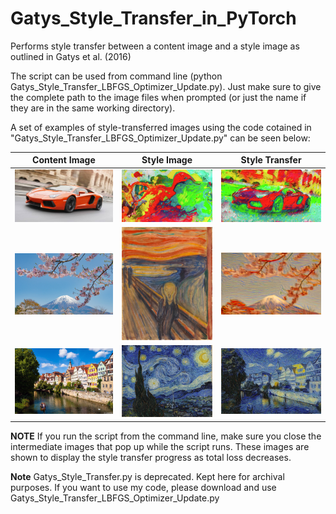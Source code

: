 # Gatys_Style_Transfer_in_PyTorch
Performs style transfer between a content image and a style image as outlined in Gatys et al. (2016)

The script can be used from command line (python Gatys_Style_Transfer_LBFGS_Optimizer_Update.py). Just make sure to give the complete path to the image files when prompted (or just the name if they are in the same working directory).

A set of examples of style-transferred images using the code cotained in "Gatys_Style_Transfer_LBFGS_Optimizer_Update.py" can be seen below:

Content Image               |  Style Image                        | Style Transfer                                  |
----------------------------|-------------------------------------|-------------------------------------------------|
![Lambo-Original](lambo.jpg)|![playful_spring](playful_spring.jpg)|![style transferred](Style_transferred_lambo_2.png)|
![Fuji](Cherry_Fuji.jpg)    |![munch](munch_scream.jpg)           |![style transferred](Style_transferred_fuji_3.png) |
![Tubingen1](tubingen.jpeg) |![starry](starry_night.jpg)          |![Tubingen2](Style_transferred_Tubingen.png)       |

**NOTE** If you run the script from the command line, make sure you close the intermediate images that pop up while the script runs. These images are shown to display the style transfer progress as total loss decreases.

**Note** Gatys_Style_Transfer.py is deprecated. Kept here for archival purposes. If you want to use my code, please download and use Gatys_Style_Transfer_LBFGS_Optimizer_Update.py
